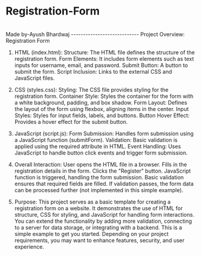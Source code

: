 # Registration-Form
<br>
Made by-Ayush Bhardwaj
----------------------------
Project Overview: Registration Form

1. HTML (index.html):
Structure: The HTML file defines the structure of the registration form.
Form Elements: It includes form elements such as text inputs for username, email, and password.
Submit Button: A button to submit the form.
Script Inclusion: Links to the external CSS and JavaScript files.

2. CSS (styles.css):
Styling: The CSS file provides styling for the registration form.
Container Style: Styles the container for the form with a white background, padding, and box shadow.
Form Layout: Defines the layout of the form using flexbox, aligning items in the center.
Input Styles: Styles for input fields, labels, and buttons.
Button Hover Effect: Provides a hover effect for the submit button.

3. JavaScript (script.js):
Form Submission: Handles form submission using a JavaScript function (submitForm).
Validation: Basic validation is applied using the required attribute in HTML.
Event Handling: Uses JavaScript to handle button click events and trigger form submission.

4. Overall Interaction:
User opens the HTML file in a browser.
Fills in the registration details in the form.
Clicks the "Register" button.
JavaScript function is triggered, handling the form submission.
Basic validation ensures that required fields are filled.
If validation passes, the form data can be processed further (not implemented in this simple example).

5. Purpose:
This project serves as a basic template for creating a registration form on a website.
It demonstrates the use of HTML for structure, CSS for styling, and JavaScript for handling form interactions.
You can extend the functionality by adding more validation, connecting to a server for data storage, or integrating with a backend.
This is a simple example to get you started. Depending on your project requirements, you may want to enhance features, security, and user experience.







